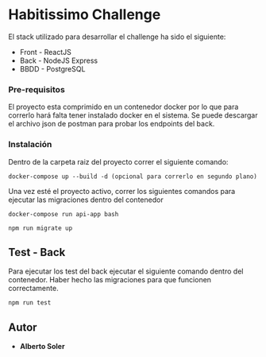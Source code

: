 # Habitissimo Challenge

El stack utilizado para desarrollar el challenge ha sido el siguiente: 

* Front - ReactJS
* Back - NodeJS Express
* BBDD - PostgreSQL


### Pre-requisitos

El proyecto esta comprimido en un contenedor docker por lo que para correrlo hará falta tener instalado docker en el sistema. Se puede descargar el archivo json de postman para probar los endpoints del back.


### Instalación

Dentro de la carpeta raiz del proyecto correr el siguiente comando:

```
docker-compose up --build -d (opcional para correrlo en segundo plano)
```

Una vez esté el proyecto activo, correr los siguientes comandos para ejecutar las migraciones dentro del contenedor

```
docker-compose run api-app bash
```

```
npm run migrate up
```


## Test - Back

Para ejecutar los test del back ejecutar el siguiente comando dentro del contenedor. Haber hecho las migraciones para que funcionen correctamente.

```
npm run test
```


## Autor

* **Alberto Soler** 
